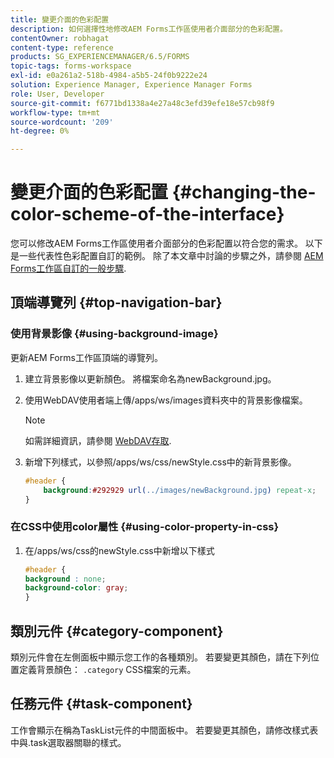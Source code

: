 ```yaml
---
title: 變更介面的色彩配置
description: 如何選擇性地修改AEM Forms工作區使用者介面部分的色彩配置。
contentOwner: robhagat
content-type: reference
products: SG_EXPERIENCEMANAGER/6.5/FORMS
topic-tags: forms-workspace
exl-id: e0a261a2-518b-4984-a5b5-24f0b9222e24
solution: Experience Manager, Experience Manager Forms
role: User, Developer
source-git-commit: f6771bd1338a4e27a48c3efd39efe18e57cb98f9
workflow-type: tm+mt
source-wordcount: '209'
ht-degree: 0%

---
```


# 變更介面的色彩配置 {#changing-the-color-scheme-of-the-interface}

您可以修改AEM Forms工作區使用者介面部分的色彩配置以符合您的需求。 以下是一些代表性色彩配置自訂的範例。 除了本文章中討論的步驟之外，請參閱 [AEM Forms工作區自訂的一般步驟](/help/forms/using/generic-steps-html-workspace-customization.md).

## 頂端導覽列 {#top-navigation-bar}

### 使用背景影像 {#using-background-image}

更新AEM Forms工作區頂端的導覽列。

1. 建立背景影像以更新顏色。 將檔案命名為newBackground.jpg。
1. 使用WebDAV使用者端上傳/apps/ws/images資料夾中的背景影像檔案。

   >[!NOTE]
   >
   >如需詳細資訊，請參閱 [WebDAV存取](https://experienceleague.adobe.com/docs/experience-manager-65/administering/contentmanagement/webdav-access.html?lang=en).

1. 新增下列樣式，以參照/apps/ws/css/newStyle.css中的新背景影像。

   ```css
   #header {
       background:#292929 url(../images/newBackground.jpg) repeat-x;
   }
   ```

### 在CSS中使用color屬性 {#using-color-property-in-css}

1. 在/apps/ws/css的newStyle.css中新增以下樣式

   ```css
   #header {
   background : none;
   background-color: gray;
   }
   ```

## 類別元件 {#category-component}

類別元件會在左側面板中顯示您工作的各種類別。 若要變更其顏色，請在下列位置定義背景顏色： `.category` CSS檔案的元素。

## 任務元件 {#task-component}

工作會顯示在稱為TaskList元件的中間面板中。 若要變更其顏色，請修改樣式表中與.task選取器關聯的樣式。
